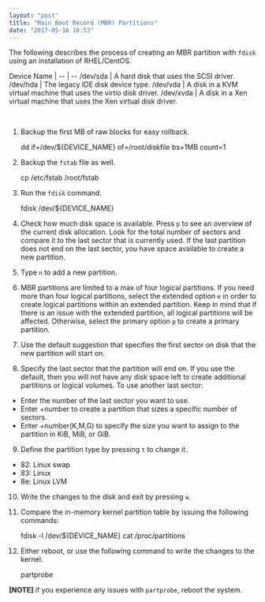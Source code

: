 ```yaml
---
layout: "post"
title: "Main Boot Record (MBR) Partitions"
date: "2017-05-16 16:53"
---
```


The following describes the process of creating an MBR partition with `fdisk` using an installation of RHEL/CentOS.

Device Name |
-- | --
/dev/sda | A hard disk that uses the SCSI driver.
/dev/hda | The legacy IDE disk device type.
/dev/vda | A disk in a KVM virtual machine that uses the virtio disk driver.
/dev/xvda | A disk in a Xen virtual machine that uses the Xen virtual disk driver.

<br/>

1. Backup the first MB of raw blocks for easy rollback.


    dd if=/dev/${DEVICE_NAME} of=/root/diskfile bs=1MB count=1

2. Backup the `fstab` file as well.


    cp /etc/fstab /root/fstab

3. Run the  `fdisk` command.


    fdisk /dev/${DEVICE_NAME}

4. Check how much disk space is available. Press `p` to see an overview of the current disk allocation. Look for the total number of sectors and compare it to the last sector that is currently used. If the last partition does not end on the last sector, you have space available to create a new partition.

5. Type `n` to add a new partition.

6. MBR partitions are limited to a max of four logical partitions. If you need more than four logical partitions, select the extended option `e` in order to create logical partitions within an extended partition. Keep in mind that if there is an issue with the extended partition, all logical partitions will be affected. Otherwise, select the primary option `p` to create a primary partition.

7. Use the default suggestion that specifies the first sector on disk that the new partition will start on.

8. Specify the last sector that the partition will end on. If you use the default, then you will not have any disk space left to create additional partitions or logical volumes. To use another last sector:

  * Enter the number of the last sector you want to use.
  * Enter +number to create a partition that sizes a specific number of sectors.
  * Enter +number(K,M,G) to specify the size you want to assign to the partition in KiB, MiB, or GiB.

9. Define the partition type by pressing `t` to change it.

  * 82: Linux swap
  * 83: Linux
  * 8e: Linux LVM

10. Write the changes to the disk and exit by pressing `w`.

11. Compare the in-memory kernel partition table by issuing the following commands:


    fdisk -l /dev/${DEVICE_NAME}
    cat /proc/partitions

12. Either reboot, or use the following command to write the changes to the kernel.


    partprobe

**[NOTE]** if you experience any issues with `partprobe`, reboot the system.
